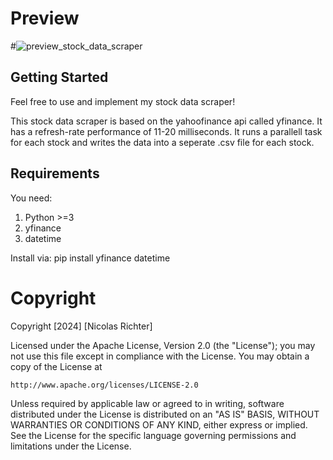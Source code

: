 # Preview

#![preview_stock_data_scraper](https://github.com/niggonator/Realtime-stock-data-scraper/assets/167204297/7a9bdb57-39ea-470a-acf2-e283f279a5dd)


## Getting Started
Feel free to use and implement my stock data scraper!

This stock data scraper is based on the yahoofinance api called yfinance.
It has a refresh-rate performance of 11-20 milliseconds.
It runs a parallell task for each stock and writes the data into a seperate .csv file for each stock.

## Requirements
You need:
1. Python >=3
2. yfinance
4. datetime


Install via: pip install yfinance datetime

# Copyright

Copyright [2024] [Nicolas Richter]

Licensed under the Apache License, Version 2.0 (the "License");
you may not use this file except in compliance with the License.
You may obtain a copy of the License at

    http://www.apache.org/licenses/LICENSE-2.0

Unless required by applicable law or agreed to in writing, software
distributed under the License is distributed on an "AS IS" BASIS,
WITHOUT WARRANTIES OR CONDITIONS OF ANY KIND, either express or implied.
See the License for the specific language governing permissions and
limitations under the License.
